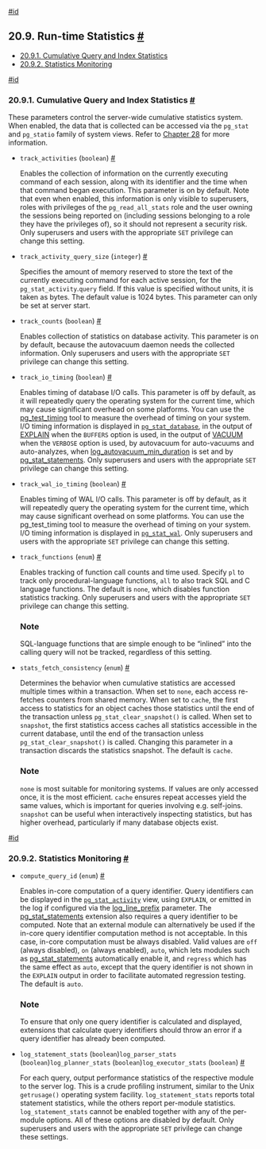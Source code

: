 [#id](#RUNTIME-CONFIG-STATISTICS)

## 20.9. Run-time Statistics [#](#RUNTIME-CONFIG-STATISTICS)

- [20.9.1. Cumulative Query and Index Statistics](runtime-config-statistics#RUNTIME-CONFIG-CUMULATIVE-STATISTICS)
- [20.9.2. Statistics Monitoring](runtime-config-statistics#RUNTIME-CONFIG-STATISTICS-MONITOR)

[#id](#RUNTIME-CONFIG-CUMULATIVE-STATISTICS)

### 20.9.1. Cumulative Query and Index Statistics [#](#RUNTIME-CONFIG-CUMULATIVE-STATISTICS)

These parameters control the server-wide cumulative statistics system. When enabled, the data that is collected can be accessed via the `pg_stat` and `pg_statio` family of system views. Refer to [Chapter 28](monitoring) for more information.

- `track_activities` (`boolean`) [#](#GUC-TRACK-ACTIVITIES)

  Enables the collection of information on the currently executing command of each session, along with its identifier and the time when that command began execution. This parameter is on by default. Note that even when enabled, this information is only visible to superusers, roles with privileges of the `pg_read_all_stats` role and the user owning the sessions being reported on (including sessions belonging to a role they have the privileges of), so it should not represent a security risk. Only superusers and users with the appropriate `SET` privilege can change this setting.

- `track_activity_query_size` (`integer`) [#](#GUC-TRACK-ACTIVITY-QUERY-SIZE)

  Specifies the amount of memory reserved to store the text of the currently executing command for each active session, for the `pg_stat_activity`.`query` field. If this value is specified without units, it is taken as bytes. The default value is 1024 bytes. This parameter can only be set at server start.

- `track_counts` (`boolean`) [#](#GUC-TRACK-COUNTS)

  Enables collection of statistics on database activity. This parameter is on by default, because the autovacuum daemon needs the collected information. Only superusers and users with the appropriate `SET` privilege can change this setting.

- `track_io_timing` (`boolean`) [#](#GUC-TRACK-IO-TIMING)

  Enables timing of database I/O calls. This parameter is off by default, as it will repeatedly query the operating system for the current time, which may cause significant overhead on some platforms. You can use the [pg_test_timing](pgtesttiming) tool to measure the overhead of timing on your system. I/O timing information is displayed in [`pg_stat_database`](monitoring-stats#MONITORING-PG-STAT-DATABASE-VIEW), in the output of [EXPLAIN](sql-explain) when the `BUFFERS` option is used, in the output of [VACUUM](sql-vacuum) when the `VERBOSE` option is used, by autovacuum for auto-vacuums and auto-analyzes, when [log_autovacuum_min_duration](runtime-config-logging#GUC-LOG-AUTOVACUUM-MIN-DURATION) is set and by [pg_stat_statements](pgstatstatements). Only superusers and users with the appropriate `SET` privilege can change this setting.

- `track_wal_io_timing` (`boolean`) [#](#GUC-TRACK-WAL-IO-TIMING)

  Enables timing of WAL I/O calls. This parameter is off by default, as it will repeatedly query the operating system for the current time, which may cause significant overhead on some platforms. You can use the pg_test_timing tool to measure the overhead of timing on your system. I/O timing information is displayed in [`pg_stat_wal`](monitoring-stats#MONITORING-PG-STAT-WAL-VIEW). Only superusers and users with the appropriate `SET` privilege can change this setting.

- `track_functions` (`enum`) [#](#GUC-TRACK-FUNCTIONS)

  Enables tracking of function call counts and time used. Specify `pl` to track only procedural-language functions, `all` to also track SQL and C language functions. The default is `none`, which disables function statistics tracking. Only superusers and users with the appropriate `SET` privilege can change this setting.

  ### Note

  SQL-language functions that are simple enough to be “inlined” into the calling query will not be tracked, regardless of this setting.

- `stats_fetch_consistency` (`enum`) [#](#GUC-STATS-FETCH-CONSISTENCY)

  Determines the behavior when cumulative statistics are accessed multiple times within a transaction. When set to `none`, each access re-fetches counters from shared memory. When set to `cache`, the first access to statistics for an object caches those statistics until the end of the transaction unless `pg_stat_clear_snapshot()` is called. When set to `snapshot`, the first statistics access caches all statistics accessible in the current database, until the end of the transaction unless `pg_stat_clear_snapshot()` is called. Changing this parameter in a transaction discards the statistics snapshot. The default is `cache`.

  ### Note

  `none` is most suitable for monitoring systems. If values are only accessed once, it is the most efficient. `cache` ensures repeat accesses yield the same values, which is important for queries involving e.g. self-joins. `snapshot` can be useful when interactively inspecting statistics, but has higher overhead, particularly if many database objects exist.

[#id](#RUNTIME-CONFIG-STATISTICS-MONITOR)

### 20.9.2. Statistics Monitoring [#](#RUNTIME-CONFIG-STATISTICS-MONITOR)

- `compute_query_id` (`enum`) [#](#GUC-COMPUTE-QUERY-ID)

  Enables in-core computation of a query identifier. Query identifiers can be displayed in the [`pg_stat_activity`](monitoring-stats#MONITORING-PG-STAT-ACTIVITY-VIEW) view, using `EXPLAIN`, or emitted in the log if configured via the [log_line_prefix](runtime-config-logging#GUC-LOG-LINE-PREFIX) parameter. The [pg_stat_statements](pgstatstatements) extension also requires a query identifier to be computed. Note that an external module can alternatively be used if the in-core query identifier computation method is not acceptable. In this case, in-core computation must be always disabled. Valid values are `off` (always disabled), `on` (always enabled), `auto`, which lets modules such as [pg_stat_statements](pgstatstatements) automatically enable it, and `regress` which has the same effect as `auto`, except that the query identifier is not shown in the `EXPLAIN` output in order to facilitate automated regression testing. The default is `auto`.

  ### Note

  To ensure that only one query identifier is calculated and displayed, extensions that calculate query identifiers should throw an error if a query identifier has already been computed.

- `log_statement_stats` (`boolean`)`log_parser_stats` (`boolean`)`log_planner_stats` (`boolean`)`log_executor_stats` (`boolean`) [#](#GUC-LOG-STATEMENT-STATS)

  For each query, output performance statistics of the respective module to the server log. This is a crude profiling instrument, similar to the Unix `getrusage()` operating system facility. `log_statement_stats` reports total statement statistics, while the others report per-module statistics. `log_statement_stats` cannot be enabled together with any of the per-module options. All of these options are disabled by default. Only superusers and users with the appropriate `SET` privilege can change these settings.
